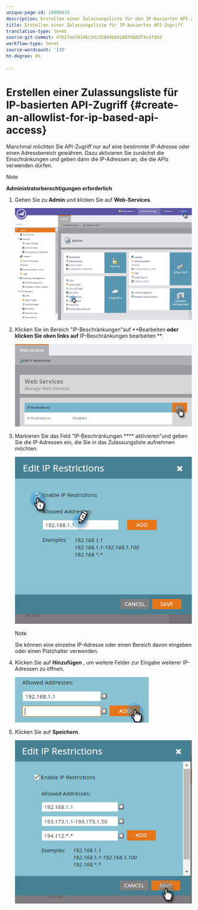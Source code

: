 ```yaml
---
unique-page-id: 10098433
description: Erstellen einer Zulassungsliste für den IP-basierten API-Zugriff - Marketing Docs - Produktdokumentation
title: Erstellen einer Zulassungsliste für IP-basierten API-Zugriff
translation-type: tm+mt
source-git-commit: 47b2fee7d146c3dc558d4bbb10070683f4cdfd3d
workflow-type: tm+mt
source-wordcount: '132'
ht-degree: 0%

---
```



# Erstellen einer Zulassungsliste für IP-basierten API-Zugriff {#create-an-allowlist-for-ip-based-api-access}

Manchmal möchten Sie API-Zugriff nur auf eine bestimmte IP-Adresse oder einen Adressbereich gewähren. Dazu aktivieren Sie zunächst die Einschränkungen und geben dann die IP-Adressen an, die die APIs verwenden dürfen.

>[!NOTE]
>
>**Administratorberechtigungen erforderlich**

1. Gehen Sie zu **Admin** und klicken Sie auf **Web-Services**.

   ![](assets/image2016-2-25-9-3a12-3a48.png)

1. Klicken Sie im Bereich &quot;IP-Beschränkungen&quot;auf **Bearbeiten **oder klicken Sie oben links auf** IP-Beschränkungen bearbeiten **.

   ![](assets/image2016-2-25-9-3a15-3a30.png)

1. Markieren Sie das Feld &quot;IP-Beschränkungen **** aktivieren&quot;und geben Sie die IP-Adressen ein, die Sie in das Zulassungsliste aufnehmen möchten.

   ![](assets/image2016-2-25-9-3a18-3a28.png)

   >[!NOTE]
   >
   >Sie können eine einzelne IP-Adresse oder einen Bereich davon eingeben oder einen Platzhalter verwenden.

1. Klicken Sie auf **Hinzufügen** , um weitere Felder zur Eingabe weiterer IP-Adressen zu öffnen.

   ![](assets/image2016-2-25-9-3a20-3a47.png)

1. Klicken Sie auf **Speichern**.

   ![](assets/image2016-2-25-9-3a28-3a21.png)

